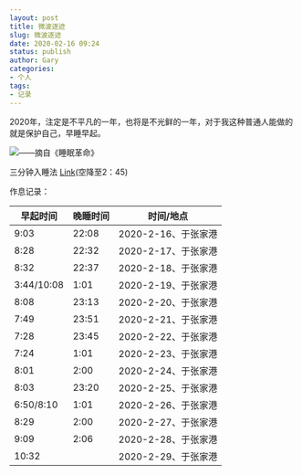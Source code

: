 ```yaml
---
layout: post
title: 微波逐迹
slug: 微波逐迹
date: 2020-02-16 09:24
status: publish
author: Gary
categories: 
- 个人
tags: 
- 记录
---
```


2020年，注定是不平凡的一年，也将是不光鲜的一年，对于我这种普通人能做的就是保护自己，早睡早起。

<!--more-->

![——摘自《睡眠革命》](https://i.loli.net/2020/02/17/fSOMHRC2FPQsu8t.png)

三分钟入睡法 [Link](https://www.bilibili.com/video/av34610269)(空降至2：45)

作息记录：

| 早起时间   | 晚睡时间 | 时间/地点           |
| ---------- | -------- | ------------------- |
| 9:03       | 22:08    | 2020-2-16、于张家港 |
| 8:28       | 22:32    | 2020-2-17、于张家港 |
| 8:32       | 22:37    | 2020-2-18、于张家港 |
| 3:44/10:08 | 1:01     | 2020-2-19、于张家港 |
| 8:08       | 23:13    | 2020-2-20、于张家港 |
| 7:49       | 23:51    | 2020-2-21、于张家港 |
| 7:28       | 23:45    | 2020-2-22、于张家港 |
| 7:24       | 1:01     | 2020-2-23、于张家港 |
| 8:01       | 2:00     | 2020-2-24、于张家港 |
| 8:03       | 23:20    | 2020-2-25、于张家港 |
| 6:50/8:10  | 1:01     | 2020-2-26、于张家港 |
| 8:29       | 2:00     | 2020-2-27、于张家港 |
| 9:09       | 2:06     | 2020-2-28、于张家港 |
| 10:32      |          | 2020-2-29、于张家港 |









